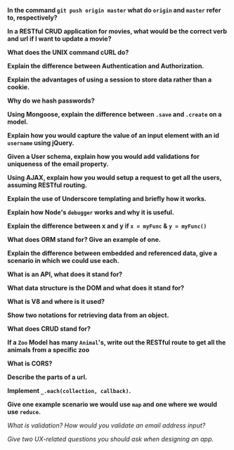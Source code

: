 **In the command `git push origin master` what do `origin` and `master` refer to, respectively?**

**In a RESTful CRUD application for movies, what would be the correct verb and url if I want to update a movie?**

**What does the UNIX command cURL do?**

**Explain the difference between Authentication and Authorization.**

**Explain the advantages of using a session to store data rather than a cookie.**

**Why do we hash passwords?**

**Using Mongoose, explain the difference between `.save` and `.create` on a model.**

**Explain how you would capture the value of an input element with an id `username` using jQuery.**

**Given a User schema, explain how you would add validations for uniqueness of the email property.**

**Using AJAX, explain how you would setup a request to get all the users, assuming RESTful routing.**

**Explain the use of Underscore templating and briefly how it works.**

**Explain how Node's `debugger` works and why it is useful.**

**Explain the difference between x and y if `x = myFunc` & `y = myFunc()`**

**What does ORM stand for? Give an example of one.**

**Explain the difference between embedded and referenced data, give a scenario in which we could use each.**

**What is an API, what does it stand for?**

**What data structure is the DOM and what does it stand for?**

**What is V8 and where is it used?**

**Show two notations for retrieving data from an object.**

**What does CRUD stand for?**

**If a `Zoo` Model has many `Animal`'s, write out the RESTful route to get all the animals from a specific zoo**

**What is CORS?**

**Describe the parts of a url.**

**Implement `_.each(collection, callback)`.**

**Give one example scenario we would use `map` and one where we would use `reduce`.**

*What is validation? How would you validate an email address input?*

*Give two UX-related questions you should ask when designing an app.*

